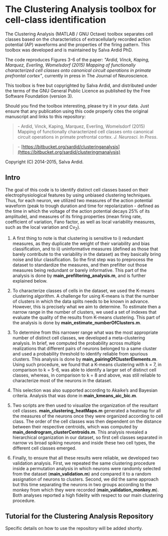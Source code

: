 # The Clustering Analysis toolbox for cell-class identification

The Clustering Analysis (MATLAB / GNU Octave) toolbox separates cell classes based on the characteristics of extracellularly recorded action potential (AP) waveforms and the properties of the firing pattern. This toolbox was developed and is maintained by Salva Ardid PhD.

The code reproduces Figures 3-6 of the paper: *"Ardid, Vinck, Kaping, Marquez, Everling, Womelsdorf (2015) Mapping of functionally characterized cell classes onto canonical circuit operations in primate prefrontal cortex"*, currently in press in The Journal of Neuroscience.

This toolbox is free but copyrighted by Salva Ardid, and distributed under the terms of the GNU General Public Licence as published by the Free Software Foundation (version 3).

Should you find the toolbox interesting, please try it in your data. Just ensure that any publication using this code properly cites the original manuscript and links to this repository:

> \- Ardid, Vinck, Kaping, Marquez, Everling, Womelsdorf (2015) Mapping of functionally characterized cell classes onto canonical circuit operations in primate prefrontal cortex. *J. Neurosci. In Press*.

> \- [https://bitbucket.org/sardid/clusteringanalysis](https://bitbucket.org/sardid/clusteringmanalysis)

Copyright (C) 2014-2015, Salva Ardid.

## Intro

The goal of this code is to identify distinct cell classes based on their electrophysiological features by using unbiased clustering techniques. Thus, for each neuron, we utilized two measures of the action potential waveform (peak to trough duration and time for repolarization - defined as the time in which the voltage of the action potential decays 25% of its amplitude), and measures of its firing properties (mean firing rate, coefficient of variation, Fano factor, as well as local variability measures, such as the local variation and Cv<sub>2</sub>).

1. A first thing to note is that clustering is sensitive to i) redundant measures, as they duplicate the weight of their variability and bias classification, and to ii) uninformative measures (defined as those that barely contribute to the variability in the dataset) as they basically bring noise and blur classification. So the first step was to preprocess the dataset to standardize the measures, and then prefilter out those measures being redundant or barely informative. This part of the analysis is done by **main_prefiltering_analysis.m**, and is further explained below.

2. To characterize classes of cells in the dataset, we used the K-means clustering algorithm. A challenge for using K-means
is that the number of clusters in which the data splits needs to be known in advance. However, this is precisely what we aim to determine. To estimate then a narrow range in the number of clusters, we used a set of indexes that evaluate the quality of the results from K-means clustering. This part of the analysis is done by **main_estimate_numberOfClusters.m**.

3. To determine from this narrower range what was the most appropriate number of distinct cell classes, we developed a meta-clustering analysis. In brief, we computed the probability across multiple realizations that different pairs of neurons belonged to a same cluster and used a probability threshold to identify reliable from spurious clusters. This analysis is done by **main_pairingOfClusterElements.m**. Using such procedure, we found that a K-means clustering with k = 7, in comparison to k = 5-6, was able to identify a larger set of distinct cell classes, whereas, in comparison to k = 8 and above, was still reliable to characterize most of the neurons in the dataset.

4. This selection was also supported according to Akaike’s and Bayesian criteria. Analysis that was done in **main_kmeans_aic_bic.m**.

5. Two scripts are then used to visualize the organization of the resultant cell classes. **main_clustering_heatMaps.m** generated a heatmap for all the measures of the neurons once they were organized according to cell class. The order of the cell classes was then dependent on the distance between their respective centroids, which was computed by **main_dendrogram_clusterCentroids.m**. This analysis revealed a hierarchical organization in our dataset, so first cell classes separated in narrow vs broad spiking neurons and inside these two cell types, the different cell classes emerged.

6. Finally, to ensure that all these results were reliable, we developed two validation analysis. First, we repeated the same clustering procedure inside a permutation analysis in which neurons were randomly selected from the dataset (**main_validation.m**) and compared it to a random assignation of neurons to clusters. Second, we did the same approach but this time separating the neurons in two groups according to the monkey from which they were recorded (**main_validation_monkey.m**). Both analyses reported a high fidelity with respect to our main clustering procedure.

## Tutorial for the Clustering Analysis Repository

Specific details on how to use the repository will be added shortly.
